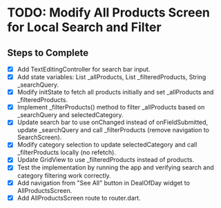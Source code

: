 # TODO: Modify All Products Screen for Local Search and Filter

## Steps to Complete

- [x] Add TextEditingController for search bar input.
- [x] Add state variables: List<Product> _allProducts, List<Product> _filteredProducts, String _searchQuery.
- [x] Modify initState to fetch all products initially and set _allProducts and _filteredProducts.
- [x] Implement _filterProducts() method to filter _allProducts based on _searchQuery and selectedCategory.
- [x] Update search bar to use onChanged instead of onFieldSubmitted, update _searchQuery and call _filterProducts (remove navigation to SearchScreen).
- [x] Modify category selection to update selectedCategory and call _filterProducts locally (no refetch).
- [x] Update GridView to use _filteredProducts instead of products.
- [x] Test the implementation by running the app and verifying search and category filtering work correctly.
- [x] Add navigation from "See All" button in DealOfDay widget to AllProductsScreen.
- [x] Add AllProductsScreen route to router.dart.
